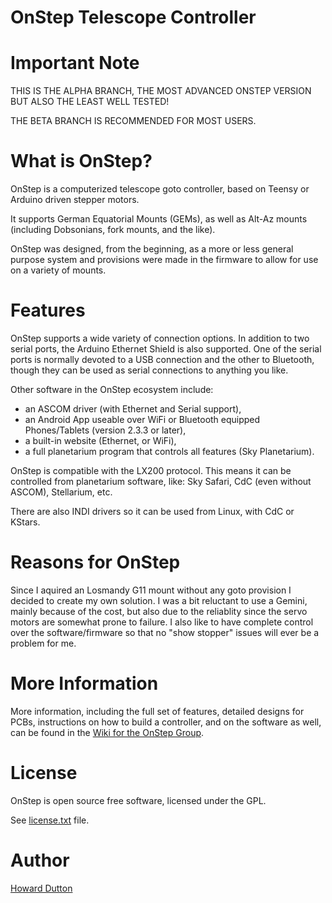 OnStep Telescope Controller
===========================
# Important Note
THIS IS THE ALPHA BRANCH, THE MOST ADVANCED ONSTEP VERSION BUT ALSO THE
LEAST WELL TESTED!

THE BETA BRANCH IS RECOMMENDED FOR MOST USERS.

# What is OnStep?
OnStep is a computerized telescope goto controller, based on Teensy or
Arduino driven stepper motors.

It supports German Equatorial Mounts (GEMs), as well as Alt-Az mounts
(including Dobsonians, fork mounts, and the like).

OnStep was designed, from the beginning, as a more or less general purpose
system and provisions were made in the firmware to allow for use on a variety
of mounts.

# Features
OnStep supports a wide variety of connection options.  In addition to two
serial ports, the Arduino Ethernet Shield is also supported.  One of the
serial ports is normally devoted to a USB connection and the other to
Bluetooth, though they can be used as serial connections to anything you
like.

Other software in the OnStep ecosystem include:

* an ASCOM driver (with Ethernet and Serial support),
* an Android App useable over WiFi or Bluetooth equipped Phones/Tablets
  (version 2.3.3 or later),
* a built-in website (Ethernet, or WiFi),
* a full planetarium program that controls all features (Sky Planetarium).

OnStep is compatible with the LX200 protocol. This means it can be controlled
from planetarium software, like: Sky Safari, CdC (even without ASCOM),
Stellarium, etc.

There are also INDI drivers so it can be used from Linux, with CdC or KStars.

# Reasons for OnStep
Since I aquired an Losmandy G11 mount without any goto provision I decided to
create my own solution. I was a bit reluctant to use a Gemini, mainly because
of the cost, but also due to the reliablity since the servo motors are somewhat
prone to failure. I also like to have complete control over the software/firmware
so that no "show stopper" issues will ever be a problem for me.

# More Information
More information, including the full set of features, detailed designs for
PCBs, instructions on how to build a controller, and on the software as well,
can be found in the [Wiki for the OnStep Group](https://groups.io/g/onstep/wiki/home).

# License
OnStep is open source free software, licensed under the GPL.

See [license.txt](./license.txt) file.

# Author
[Howard Dutton](http://www.stellarjourney.com)

